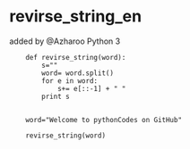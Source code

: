 # revirse_string_en
added by @Azharoo
Python 3


		def revirse_string(word):
		    s=""
		    word= word.split()
		    for e in word:
		        s+= e[::-1] + " "
		    print s


		word="Welcome to pythonCodes on GitHub"

		revirse_string(word)

